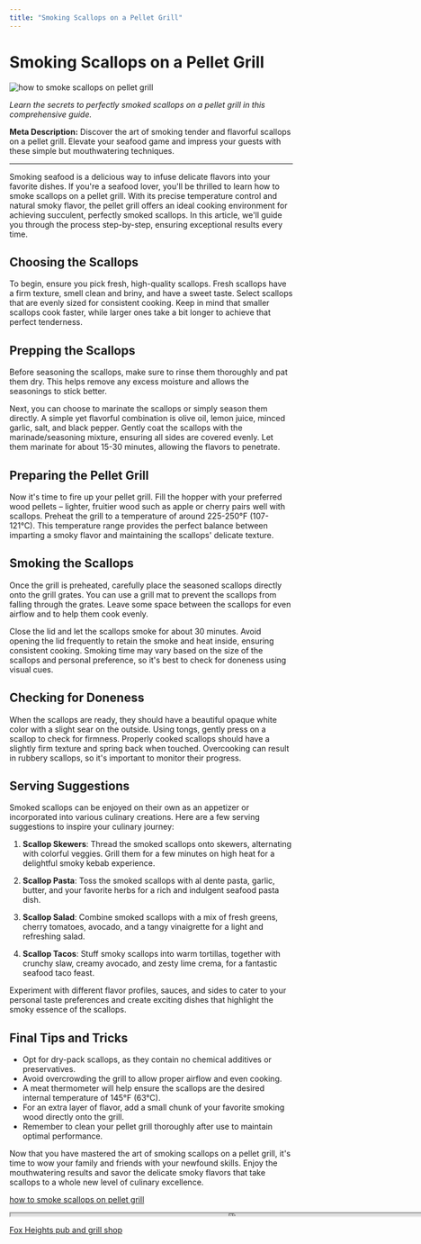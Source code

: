 ```yaml
---
title: "Smoking Scallops on a Pellet Grill"
---
```

# **Smoking Scallops on a Pellet Grill**


![how to smoke scallops on pellet grill](https://images.unsplash.com/photo-1518735881707-1a53be861a5f?ixid=M3w0ODkxMTF8MHwxfHNlYXJjaHwxfHxob3clMjB0byUyMHNtb2tlJTIwc2NhbGxvcHMlMjBvbiUyMHBlbGxldCUyMGdyaWxsfGVufDB8fHx8MTY5Mjg2MDQ3Nnww&ixlib=rb-4.0.3&w=512&fit=max)

*Learn the secrets to perfectly smoked scallops on a pellet grill in this comprehensive guide.*

**Meta Description:** Discover the art of smoking tender and flavorful scallops on a pellet grill. Elevate your seafood game and impress your guests with these simple but mouthwatering techniques.

---

Smoking seafood is a delicious way to infuse delicate flavors into your favorite dishes. If you're a seafood lover, you'll be thrilled to learn how to smoke scallops on a pellet grill. With its precise temperature control and natural smoky flavor, the pellet grill offers an ideal cooking environment for achieving succulent, perfectly smoked scallops. In this article, we'll guide you through the process step-by-step, ensuring exceptional results every time.

## **Choosing the Scallops**

To begin, ensure you pick fresh, high-quality scallops. Fresh scallops have a firm texture, smell clean and briny, and have a sweet taste. Select scallops that are evenly sized for consistent cooking. Keep in mind that smaller scallops cook faster, while larger ones take a bit longer to achieve that perfect tenderness.

## **Prepping the Scallops**

Before seasoning the scallops, make sure to rinse them thoroughly and pat them dry. This helps remove any excess moisture and allows the seasonings to stick better. 

Next, you can choose to marinate the scallops or simply season them directly. A simple yet flavorful combination is olive oil, lemon juice, minced garlic, salt, and black pepper. Gently coat the scallops with the marinade/seasoning mixture, ensuring all sides are covered evenly. Let them marinate for about 15-30 minutes, allowing the flavors to penetrate.

## **Preparing the Pellet Grill**

Now it's time to fire up your pellet grill. Fill the hopper with your preferred wood pellets – lighter, fruitier wood such as apple or cherry pairs well with scallops. Preheat the grill to a temperature of around 225-250°F (107-121°C). This temperature range provides the perfect balance between imparting a smoky flavor and maintaining the scallops' delicate texture.

## **Smoking the Scallops**

Once the grill is preheated, carefully place the seasoned scallops directly onto the grill grates. You can use a grill mat to prevent the scallops from falling through the grates. Leave some space between the scallops for even airflow and to help them cook evenly.

Close the lid and let the scallops smoke for about 30 minutes. Avoid opening the lid frequently to retain the smoke and heat inside, ensuring consistent cooking. Smoking time may vary based on the size of the scallops and personal preference, so it's best to check for doneness using visual cues.

## **Checking for Doneness**

When the scallops are ready, they should have a beautiful opaque white color with a slight sear on the outside. Using tongs, gently press on a scallop to check for firmness. Properly cooked scallops should have a slightly firm texture and spring back when touched. Overcooking can result in rubbery scallops, so it's important to monitor their progress.

## **Serving Suggestions**

Smoked scallops can be enjoyed on their own as an appetizer or incorporated into various culinary creations. Here are a few serving suggestions to inspire your culinary journey:

1. **Scallop Skewers**: Thread the smoked scallops onto skewers, alternating with colorful veggies. Grill them for a few minutes on high heat for a delightful smoky kebab experience.

2. **Scallop Pasta**: Toss the smoked scallops with al dente pasta, garlic, butter, and your favorite herbs for a rich and indulgent seafood pasta dish.

3. **Scallop Salad**: Combine smoked scallops with a mix of fresh greens, cherry tomatoes, avocado, and a tangy vinaigrette for a light and refreshing salad.

4. **Scallop Tacos**: Stuff smoky scallops into warm tortillas, together with crunchy slaw, creamy avocado, and zesty lime crema, for a fantastic seafood taco feast.

Experiment with different flavor profiles, sauces, and sides to cater to your personal taste preferences and create exciting dishes that highlight the smoky essence of the scallops.

## **Final Tips and Tricks**

- Opt for dry-pack scallops, as they contain no chemical additives or preservatives.
- Avoid overcrowding the grill to allow proper airflow and even cooking.
- A meat thermometer will help ensure the scallops are the desired internal temperature of 145°F (63°C).
- For an extra layer of flavor, add a small chunk of your favorite smoking wood directly onto the grill.
- Remember to clean your pellet grill thoroughly after use to maintain optimal performance.

Now that you have mastered the art of smoking scallops on a pellet grill, it's time to wow your family and friends with your newfound skills. Enjoy the mouthwatering results and savor the delicate smoky flavors that take scallops to a whole new level of culinary excellence.

[how to smoke scallops on pellet grill](https://foxheightspubandgrill.com/post/how-to-smoke-scallops-on-pellet-grill)

<iframe src='https://foxheightspubandgrill.com/post/how-to-smoke-scallops-on-pellet-grill' width='800' height='5'></iframe>

[Fox Heights pub and grill shop](https://foxheightspubandgrill.com/tools/sitemap)